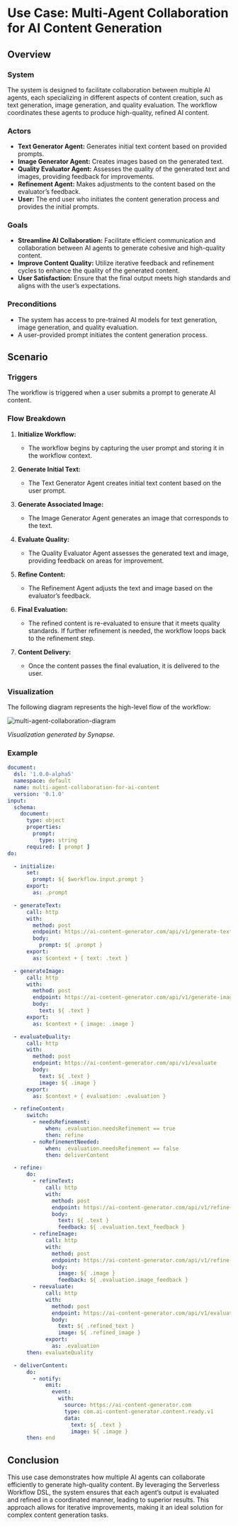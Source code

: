 # Use Case: Multi-Agent Collaboration for AI Content Generation

## Overview

### System

The system is designed to facilitate collaboration between multiple AI agents, each specializing in different aspects of content creation, such as text generation, image generation, and quality evaluation. The workflow coordinates these agents to produce high-quality, refined AI content.

### Actors

- **Text Generator Agent:** Generates initial text content based on provided prompts.
- **Image Generator Agent:** Creates images based on the generated text.
- **Quality Evaluator Agent:** Assesses the quality of the generated text and images, providing feedback for improvements.
- **Refinement Agent:** Makes adjustments to the content based on the evaluator’s feedback.
- **User:** The end user who initiates the content generation process and provides the initial prompts.

### Goals

- **Streamline AI Collaboration:** Facilitate efficient communication and collaboration between AI agents to generate cohesive and high-quality content.
- **Improve Content Quality:** Utilize iterative feedback and refinement cycles to enhance the quality of the generated content.
- **User Satisfaction:** Ensure that the final output meets high standards and aligns with the user’s expectations.

### Preconditions

- The system has access to pre-trained AI models for text generation, image generation, and quality evaluation.
- A user-provided prompt initiates the content generation process.

## Scenario

### Triggers

The workflow is triggered when a user submits a prompt to generate AI content.

### Flow Breakdown

1. **Initialize Workflow:**
   - The workflow begins by capturing the user prompt and storing it in the workflow context.

2. **Generate Initial Text:**
   - The Text Generator Agent creates initial text content based on the user prompt.

3. **Generate Associated Image:**
   - The Image Generator Agent generates an image that corresponds to the text.

4. **Evaluate Quality:**
   - The Quality Evaluator Agent assesses the generated text and image, providing feedback on areas for improvement.

5. **Refine Content:**
   - The Refinement Agent adjusts the text and image based on the evaluator’s feedback.

6. **Final Evaluation:**
   - The refined content is re-evaluated to ensure that it meets quality standards. If further refinement is needed, the workflow loops back to the refinement step.

7. **Content Delivery:**
   - Once the content passes the final evaluation, it is delivered to the user.

### Visualization

The following diagram represents the high-level flow of the workflow:

![multi-agent-collaboration-diagram](diagram.png)

*Visualization generated by Synapse.*

### Example

```yaml
document:
  dsl: '1.0.0-alpha5'
  namespace: default
  name: multi-agent-collaboration-for-ai-content
  version: '0.1.0'
input:
  schema:
    document:
      type: object
      properties:
        prompt:
          type: string
      required: [ prompt ]
do:

  - initialize:
      set:
        prompt: ${ $workflow.input.prompt }
      export:
        as: .prompt

  - generateText:
      call: http
      with:
        method: post
        endpoint: https://ai-content-generator.com/api/v1/generate-text
        body:
          prompt: ${ .prompt }
      export:
        as: $context + { text: .text } 

  - generateImage:
      call: http
      with:
        method: post
        endpoint: https://ai-content-generator.com/api/v1/generate-image
        body:
          text: ${ .text }
      export:
        as: $context + { image: .image }

  - evaluateQuality:
      call: http
      with:
        method: post
        endpoint: https://ai-content-generator.com/api/v1/evaluate
        body:
          text: ${ .text }
          image: ${ .image }
      export:
        as: $context + { evaluation: .evaluation }

  - refineContent:
      switch:
        - needsRefinement:
            when: .evaluation.needsRefinement == true
            then: refine
        - noRefinementNeeded:
            when: .evaluation.needsRefinement == false
            then: deliverContent

  - refine:
      do:
        - refineText:
            call: http
            with:
              method: post
              endpoint: https://ai-content-generator.com/api/v1/refine-text
              body:
                text: ${ .text }
                feedback: ${ .evaluation.text_feedback }
        - refineImage:
            call: http
            with:
              method: post
              endpoint: https://ai-content-generator.com/api/v1/refine-image
              body:
                image: ${ .image }
                feedback: ${ .evaluation.image_feedback }
        - reevaluate:
            call: http
            with:
              method: post
              endpoint: https://ai-content-generator.com/api/v1/evaluate
              body:
                text: ${ .refined_text }
                image: ${ .refined_image }
            export:
              as: .evaluation
      then: evaluateQuality

  - deliverContent:
      do:
        - notify:
            emit:
              event:
                with:
                  source: https://ai-content-generator.com
                  type: com.ai-content-generator.content.ready.v1
                  data:
                    text: ${ .text }
                    image: ${ .image }
      then: end
```

## Conclusion

This use case demonstrates how multiple AI agents can collaborate efficiently to generate high-quality content. By leveraging the Serverless Workflow DSL, the system ensures that each agent’s output is evaluated and refined in a coordinated manner, leading to superior results. This approach allows for iterative improvements, making it an ideal solution for complex content generation tasks.